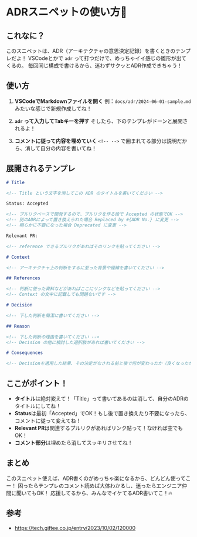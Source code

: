 # ADRスニペットの使い方💖

## これなに？

このスニペットは、ADR（アーキテクチャの意思決定記録）を書くときのテンプレだよ！
VSCodeとかで `adr` って打つだけで、めっちゃイイ感じの雛形が出てくるの。
毎回同じ構成で書けるから、迷わずサクッとADR作成できちゃう！

## 使い方

1. **VSCodeでMarkdownファイルを開く**
   例：`docs/adr/2024-06-01-sample.md` みたいな感じで新規作成してね！

2. **`adr` って入力してTabキーを押す**
   そしたら、下のテンプレがドーンと展開されるよ！

3. **コメントに従って内容を埋めていく**
   `<!-- -->` で囲まれてる部分は説明だから、消して自分の内容を書いてね！

## 展開されるテンプレ

```markdown
# Title

<!-- Title という文字を消してこの ADR のタイトルを書いてください -->

Status: Accepted

<!-- プルリクベースで開発するので、プルリクを作る段で Accepted の状態でOK -->
<!-- 別のADRによって置き換えられた場合 Replaced by #{ADR No.} に変更 -->
<!-- 明らかに不要になった場合 Deprecated に変更 -->

Relevant PR:

<!-- reference できるプルリクがあればそのリンクを貼ってください -->

# Context

<!-- アーキテクチャ上の判断をするに至った背景や経緯を書いてください -->

## References

<!-- 判断に使った資料などがあればここにリンクなどを貼ってください -->
<!-- Context の文中に記載しても問題ないです -->

# Decision

<!-- 下した判断を簡潔に書いてください -->

## Reason

<!-- 下した判断の理由を書いてください -->
<!-- Decision の他に検討した選択肢があれば書いてください -->

# Consequences

<!-- Decisionを適用した結果、その決定がなされる前と後で何が変わったか（良くなったか/悪くなったか）を書いてください。 -->
```

## ここがポイント！

- **タイトル**は絶対変えて！「Title」って書いてあるのは消して、自分のADRのタイトルにしてね！
- **Status**は最初「Accepted」でOK！もし後で置き換えたり不要になったら、コメントに従って変えてね！
- **Relevant PR**は関連するプルリクがあればリンク貼って！なければ空でもOK！
- **コメント部分**は埋めたら消してスッキリさせてね！

## まとめ

このスニペット使えば、ADR書くのがめっちゃ楽になるから、どんどん使ってこー！
困ったらテンプレのコメント読めば大体わかるし、迷ったらエンジニア仲間に聞いてもOK！
応援してるから、みんなでイケてるADR書いてこ！🔥

## 参考

- https://tech.giftee.co.jp/entry/2023/10/02/120000
